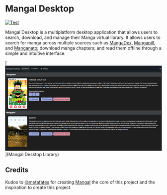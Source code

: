 # Mangal Desktop

[![Test](https://github.com/joao-salomao/mangal-desktop/actions/workflows/test.yml/badge.svg)](https://github.com/joao-salomao/mangal-desktop/actions/workflows/test.yml)

Mangal Desktop is a multiplatform desktop application that allows users to search, download, and manage their Manga
virtual library.
It allows users to search for manga across multiple sources such
as [MangaDex](https://mangadex.org/), [Mangapill](https://mangapill.com/), and [Manganato](https://manganato.com/);
download manga chapters; and read them offline through a simple and intuitive interface.

[<img src="https://raw.githubusercontent.com/joao-salomao/mangal-desktop/refs/heads/master/art/library.png">](Mangal Desktop Library)

## Credits

Kudos to [@metafates](https://github.com/metafates) for creating [Mangal](https://github.com/metafates/mangal) the core
of this project and the
inspiration to create this project.
